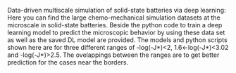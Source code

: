 Data-driven multiscale simulation of solid-state batteries via deep learning:
Here you can find the large chemo-mechanical simulation datasets at the microscale in solid-state batteries. Beside the python code to train a deep learning model to predict the microscopic behavior by using these data set as well as the saved DL model are provided. The models and python scripts shown here are for three different ranges of -log(-J*)<2, 1.6<-log(-J*)<3.02 and -log(-J*)>2.5. The ovelappings between the ranges are to get better prediction for the cases near the borders.
